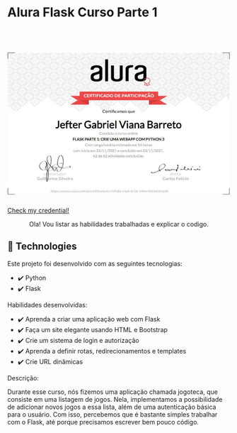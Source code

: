 # Alura Flask Curso Parte 1
 
<h1 align="center" >
<br>
  <img src="./static/Certificado-Alura.JPG" alt="Certificado" width="600" >
<br>
</h1>

<a href="https://cursos.alura.com.br/certificate/627bf9dd-e3a4-473e-94bd-8fd3dc49a0fb">
  <div style="align-self: center;align-items: center;" >
      <p>Check my credential!</p>
  </div>
</a>

<p align="center">Ola! Vou listar as habilidades trabalhadas e explicar o codigo.</p>

## 🚀 Technologies

Este projeto foi desenvolvido com as seguintes tecnologias:

- ✔️ Python 
- ✔️ Flask

Habilidades desenvolvidas:

- ✔️ Aprenda a criar uma aplicação web com Flask
- ✔️ Faça um site elegante usando HTML e Bootstrap
- ✔️ Crie um sistema de login e autorização
- ✔️ Aprenda a definir rotas, redirecionamentos e templates
- ✔️ Crie URL dinâmicas

Descrição:
<p>
Durante esse curso, nós fizemos uma aplicação chamada jogoteca, que consiste em uma listagem de jogos. Nela, implementamos a possibilidade de adicionar novos jogos a essa lista, além de uma autenticação básica para o usuário. Com isso, percebemos que é bastante simples trabalhar com o Flask, até porque precisamos escrever bem pouco código.
</p>

 
 
